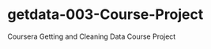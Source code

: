 getdata-003-Course-Project
==========================

Coursera Getting and Cleaning Data Course Project

